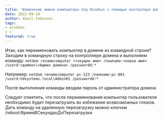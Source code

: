```yaml
---
title: 'Изменение имени компьютера под Windows с помощью контролера домена'
date: 2022-09-19
author: danil-fedoseev
tags:
- windows
- с
featured: true
---
```


Итак, как переименовать компьютер в домене из командной строки?
Заходим в командную строку на контроллере домена и выполняем команду:
    ```
    netdom renamecomputer <текущее имя> /newname:<новое имя> /userd:<домен>\<Админ домена> /passwordd:*
    ```

Например:
    ```
    netdom renamecomputer pc-123 /newname:pc-001 /userd:hdsystems.local\Admin01 /passwordd:*
    ```

После выполнения команды вводим пароль от администратора домена

Следует отметить, что после переименования компьютер пользователя необходимо будет перезагрузить во избежание всевозможных глюков. Дать команду на удаленную перезагрузку можно ключом /reboot:ВремяВСекундахДоПерезагрузки
